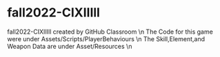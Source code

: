# fall2022-CIXIIIll
fall2022-CIXIIIll created by GitHub Classroom \n
The Code for this game were under Assets/Scripts/PlayerBehaviours \n
The Skill,Element,and Weapon Data are under Asset/Resources \n
